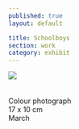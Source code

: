 ```yaml
---
published: true
layout: default

title: Schoolboys
section: work
category: exhibit
---
```


<img src="https://c2.staticflickr.com/8/7399/26217724164_05f987161e_b.jpg">
<br><br><br>
Colour photograph
<br>
17 x 10 cm
<br>
March
